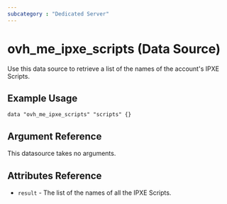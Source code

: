 ```yaml
---
subcategory : "Dedicated Server"
---
```


# ovh_me_ipxe_scripts (Data Source)

Use this data source to retrieve a list of the names of the account's IPXE Scripts.

## Example Usage

```hcl
data "ovh_me_ipxe_scripts" "scripts" {}
```

## Argument Reference

This datasource takes no arguments.

## Attributes Reference

* `result` - The list of the names of all the IPXE Scripts.
